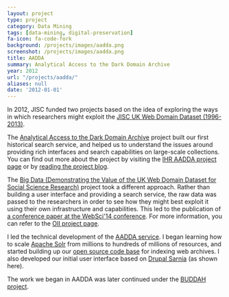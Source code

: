 ```yaml
---
layout: project
type: project
category: Data Mining
tags: [data-mining, digital-preservation]
fa-icon: fa-code-fork
background: /projects/images/aadda.png
screenshot: /projects/images/aadda.png
title: AADDA
summary: Analytical Access to the Dark Domain Archive
year: 2012
url: "/projects/aadda/"
aliases: null
date: '2012-01-01'
---
```


In 2012, JISC funded two projects based on the idea of exploring the ways in which researchers might exploit the [JISC UK Web Domain Dataset (1996-2013)][2].

The [Analytical Access to the Dark Domain Archive][1] project built our first historical search service, and helped us to understand the issues around providing rich interfaces and search capabilities on large-scale collections. You can find out more about the project by visiting the [IHR AADDA project page][4] or by [reading the project blog][5].

The [Big Data (Demonstrating the Value of the UK Web Domain Dataset for Social Science Research)][3] project took a different approach. Rather than building a user interface and providing a search service, the raw data was passed to the researchers in order to see how they might best exploit it using their own infrastructure and capabilities. This led to the publication of [a conference paper at the WebSci'14 conference][7]. For more information, you can refer to the [OII project page][6].

I led the technical development of the [AADDA service][9]. I began learning how to scale [Apache Solr][10] from millions to hundreds of millions of resources, and started building up our [open source code base]({{site.baseurl}}/projects/webarchive-discovery/) for indexing web archives. I also developed our initial user interface based on [Drupal Sarnia][8] (as shown here).

The work we began in AADDA was later continued under the [BUDDAH project]({{site.baseurl}}/projects/buddah/).

[1]: http://www.webarchive.org.uk/wayback/archive/20140614000820/http://www.jisc.ac.uk/whatwedo/programmes/preservation/AADDA.aspx
[2]: http://data.webarchive.org.uk/opendata/ukwa.ds.2/
[3]: http://www.webarchive.org.uk/wayback/archive/20140614062452/http://www.jisc.ac.uk/whatwedo/programmes/preservation/BigData.aspx
[4]: http://www.history.ac.uk/projects/digital/AADDA
[5]: http://domaindarkarchive.blogspot.co.uk/
[6]: http://www.oii.ox.ac.uk/research/projects/?id=88
[7]: http://arxiv.org/abs/1405.2856
[8]: https://www.drupal.org/project/sarnia
[9]: http://www.webarchive.org.uk/aadda-discovery/
[10]: http://lucene.apache.org/solr/
